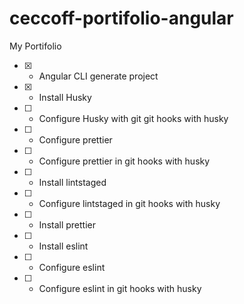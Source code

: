 # ceccoff-portifolio-angular
My Portifolio

- [x] - Angular CLI generate project
- [x] - Install Husky
- [ ] - Configure Husky with git git hooks with husky
- [ ] - Configure prettier
- [ ] - Configure prettier in git hooks with husky
- [ ] - Install lintstaged
- [ ] - Configure lintstaged in git hooks with husky
- [ ] - Install prettier
- [ ] - Install eslint
- [ ] - Configure eslint 
- [ ] - Configure eslint in git hooks with husky
